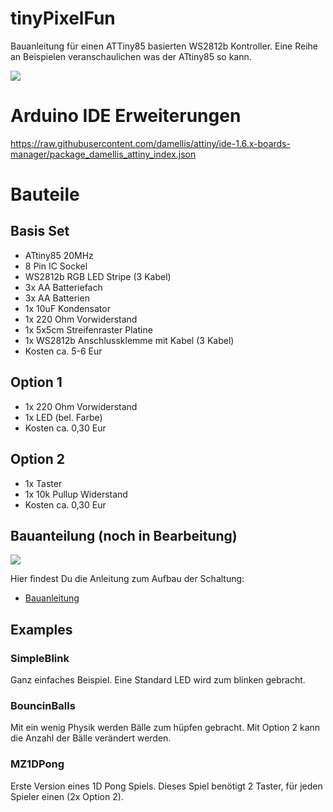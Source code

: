 # tinyPixelFun
Bauanleitung für einen ATTiny85 basierten WS2812b Kontroller. Eine Reihe an Beispielen veranschaulichen was der ATtiny85 so kann.

![](./img/led-stripe.png)

# Arduino IDE Erweiterungen

https://raw.githubusercontent.com/damellis/attiny/ide-1.6.x-boards-manager/package_damellis_attiny_index.json

# Bauteile

## Basis Set

* ATtiny85 20MHz
* 8 Pin IC Sockel
* WS2812b RGB LED Stripe (3 Kabel)
* 3x AA Batteriefach
* 3x AA Batterien
* 1x 10uF Kondensator
* 1x 220 Ohm Vorwiderstand
* 1x 5x5cm Streifenraster Platine 
* 1x WS2812b Anschlussklemme mit Kabel (3 Kabel)
* Kosten ca. 5-6 Eur

## Option 1
* 1x 220 Ohm Vorwiderstand
* 1x LED (bel. Farbe)
* Kosten ca. 0,30 Eur

## Option 2
* 1x Taster
* 1x 10k Pullup Widerstand 
* Kosten ca. 0,30 Eur

## Bauanteilung (noch in Bearbeitung)

![](./img/led-stripe-2.jpg)

Hier findest Du die Anleitung zum Aufbau der Schaltung:
* [Bauanleitung](https://htmlpreview.github.io/?https://github.com/dermicha/tinyPixelFun/blob/master/Bauanleitung/html/index.html)

## Examples

### SimpleBlink 

Ganz einfaches Beispiel. Eine Standard LED wird zum blinken gebracht. 

### BouncinBalls

Mit ein wenig Physik werden Bälle zum hüpfen gebracht. Mit Option 2 kann die Anzahl der Bälle verändert werden.

### MZ1DPong

Erste Version eines 1D Pong Spiels. Dieses Spiel benötigt 2 Taster, für jeden Spieler einen (2x Option 2).  
